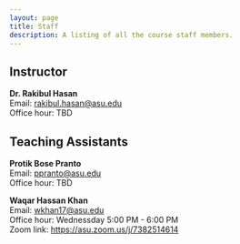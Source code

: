 ```yaml
---
layout: page
title: Staff
description: A listing of all the course staff members.
---
```


## Instructor
**Dr. Rakibul Hasan**\
Email: rakibul.hasan@asu.edu\
Office hour: TBD

## Teaching Assistants
**Protik Bose Pranto**\
Email: ppranto@asu.edu\
Office hour: TBD




**Waqar Hassan Khan**\
Email: wkhan17@asu.edu\
Office hour: Wednessday 5:00 PM - 6:00 PM\
Zoom link: https://asu.zoom.us/j/7382514614
